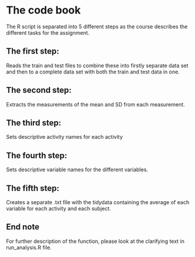 # The code book 

The R script is separated into 5 different steps as the course describes the 
different tasks for the assignment. 

## The first step:
Reads the train and test files to combine these into firstly separate data set
and then to a complete data set with both the train and test data in one. 

## The second step: 
Extracts the measurements of the mean and SD from each measurement. 

## The third step: 
Sets descriptive activity names for each activity

## The fourth step: 
Sets descriptive variable names for the different variables. 

## The fifth step: 
Creates a separate .txt file with the tidydata containing the average of each 
variable for each activity and each subject. 

## End note
For further description of the function, please look at the clarifying text in
run_analysis.R file. 